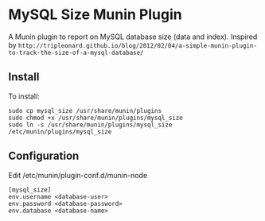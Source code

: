 MySQL Size Munin Plugin
=======================

A Munin plugin to report on MySQL database size (data and index). Inspired by ```http://tripleonard.github.io/blog/2012/02/04/a-simple-munin-plugin-to-track-the-size-of-a-mysql-database/```

Install
-------

To install:

	sudo cp mysql_size /usr/share/munin/plugins
	sudo chmod +x /usr/share/munin/plugins/mysql_size
	sudo ln -s /usr/share/munin/plugins/mysql_size /etc/munin/plugins/mysql_size



Configuration
-------------

Edit /etc/munin/plugin-conf.d/munin-node

	[mysql_size]
	env.username <database-user>
	env.password <database-password>
	env.database <database-name>
